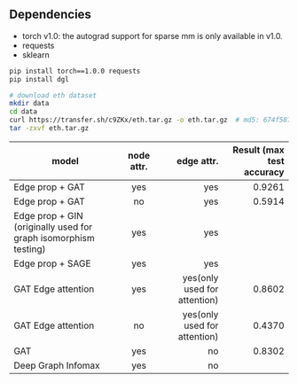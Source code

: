 Dependencies
------------
- torch v1.0: the autograd support for sparse mm is only available in v1.0.
- requests
- sklearn

```bash
pip install torch==1.0.0 requests
pip install dgl
```

```bash
# download eth dataset
mkdir data
cd data
curl https://transfer.sh/c9ZKx/eth.tar.gz -o eth.tar.gz  # md5: 674f5875c8d2271fcd5f36607194762e
tar -zxvf eth.tar.gz
```



| model           | node attr.     | edge attr.  |  Result (max test accuracy |
| -------------   |:--------------:| -----------:| -------------: |
| Edge prop + GAT | yes            |  yes        | 0.9261|
| Edge prop + GAT | no            |  yes        | 0.5914|
| Edge prop + GIN (originally used for graph isomorphism testing) | yes            |  yes        | |
| Edge prop + SAGE| yes            |  yes        | |
| GAT Edge attention | yes         |  yes(only used for attention)        | 0.8602|
| GAT Edge attention | no         |  yes(only used for attention)        | 0.4370|
| GAT             | yes            |  no         | 0.8302|
| Deep Graph Infomax| yes            |  no         | |

